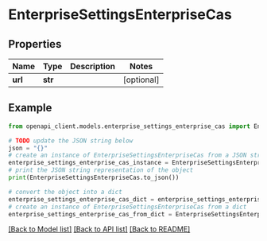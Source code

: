 # EnterpriseSettingsEnterpriseCas


## Properties

Name | Type | Description | Notes
------------ | ------------- | ------------- | -------------
**url** | **str** |  | [optional] 

## Example

```python
from openapi_client.models.enterprise_settings_enterprise_cas import EnterpriseSettingsEnterpriseCas

# TODO update the JSON string below
json = "{}"
# create an instance of EnterpriseSettingsEnterpriseCas from a JSON string
enterprise_settings_enterprise_cas_instance = EnterpriseSettingsEnterpriseCas.from_json(json)
# print the JSON string representation of the object
print(EnterpriseSettingsEnterpriseCas.to_json())

# convert the object into a dict
enterprise_settings_enterprise_cas_dict = enterprise_settings_enterprise_cas_instance.to_dict()
# create an instance of EnterpriseSettingsEnterpriseCas from a dict
enterprise_settings_enterprise_cas_from_dict = EnterpriseSettingsEnterpriseCas.from_dict(enterprise_settings_enterprise_cas_dict)
```
[[Back to Model list]](../README.md#documentation-for-models) [[Back to API list]](../README.md#documentation-for-api-endpoints) [[Back to README]](../README.md)


